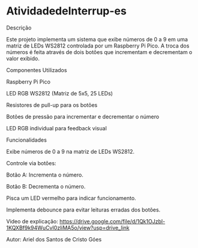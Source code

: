 # AtividadedeInterrup-es

Descrição

Este projeto implementa um sistema que exibe números de 0 a 9 em uma matriz de LEDs WS2812 controlada por um Raspberry Pi Pico. A troca dos números é feita através de dois botões que incrementam e decrementam o valor exibido.

Componentes Utilizados

Raspberry Pi Pico

LED RGB WS2812 (Matriz de 5x5, 25 LEDs)

Resistores de pull-up para os botões

Botões de pressão para incrementar e decrementar o número

LED RGB individual para feedback visual

Funcionalidades

Exibe números de 0 a 9 na matriz de LEDs WS2812.

Controle via botões:

Botão A: Incrementa o número.

Botão B: Decrementa o número.

Pisca um LED vermelho para indicar funcionamento.

Implementa debounce para evitar leituras erradas dos botões.

Video de explicação: https://drive.google.com/file/d/1Qk1OJzbl-1KQXBf9k94WuCvI0zliMA5o/view?usp=drive_link

Autor: Ariel dos Santos de Cristo Góes

